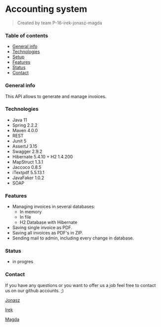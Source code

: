# Accounting system
> Created by team P-16-irek-jonasz-magda

### Table of contents
* [General info](#general-info)
* [Technologies](#technologies)
* [Setup](#setup)
* [Features](#features)
* [Status](#status)
* [Contact](#contact)

### General info
This API allows to generate and manage invoices.

### Technologies
* Java 11
* Spring 2.2.2
* Maven 4.0.0
* REST
* Junit 5
* AssertJ 3.15
* Swagger 2.9.2
* Hibernate 5.4.10 + H2 1.4.200 
* MapStruct 1.3.1
* Jaccoco 0.8.5
* iTextpdf 5.5.13.1
* JavaFaker 1.0.2
* SOAP

### Features
* Managing invoices in several databases:
	* In memory
	* In file
	* H2 Database with Hibernate
* Saving single invoice as PDF.
* Saving all invoices as PDF's in ZIP.
* Sending mail to admin, including every change in database.

### Status
* in progres

### Contact
If you have any questions or you want to offer us a job feel free to contact us on our github accounts. ;)

[Jonasz](https://github.com/lapa44)

[Irek](https://github.com/ireneuo)

[Magda](https://github.com/magdalena-git-hub)